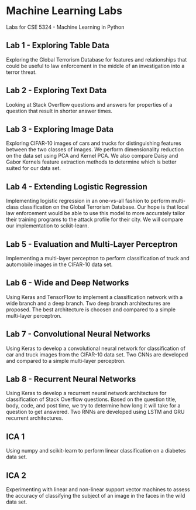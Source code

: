 # Machine Learning Labs
Labs for CSE 5324 - Machine Learning in Python

## Lab 1 - Exploring Table Data
Exploring the Global Terrorism Database for features and relationships that could be useful to law enforcement in the middle of an investigation into a terror threat.

## Lab 2 - Exploring Text Data
Looking at Stack Overflow questions and answers for properties of a question that result in shorter answer times.

## Lab 3 - Exploring Image Data
Exploring CIFAR-10 images of cars and trucks for distinguishing features between the two classes of images. We perform dimensionality reduction on the data set using PCA and Kernel PCA. We also compare Daisy and Gabor Kernels feature extraction methods to determine which is better suited for our data set.

## Lab 4 - Extending Logistic Regression
Implementing logistic regression in an one-vs-all fashion to perform multi-class classification on the Global Terrorism Database. Our hope is that local law enforcement would be able to use this model to more accurately tailor their training programs to the attack profile for their city. We will compare our implementation to scikit-learn.

## Lab 5 - Evaluation and Multi-Layer Perceptron
Implementing a multi-layer perceptron to perform classification of truck and automobile images in the CIFAR-10 data set.

## Lab 6 - Wide and Deep Networks
Using Keras and TensorFlow to implement a classification network with a wide branch and a deep branch. Two deep branch architectures are proposed. The best architecture is choosen and compared to a simple multi-layer perceptron.

## Lab 7 - Convolutional Neural Networks
Using Keras to develop a convolutional neural network for classification of car and truck images from the CIFAR-10 data set. Two CNNs are developed and compared to a simple multi-layer perceptron.

## Lab 8 - Recurrent Neural Networks
Using Keras to develop a recurrent neural network architecture for classification of Stack Overflow questions. Based on the question title, body, code, and post time, we try to determine how long it will take for a question to get answered. Two RNNs are developed using LSTM and GRU recurrent architectures.

## ICA 1
Using numpy and scikit-learn to perform linear classification on a diabetes data set.

## ICA 2
Experimenting with linear and non-linear support vector machines to assess the accuracy of classifying the subject of an image in the faces in the wild data set.

